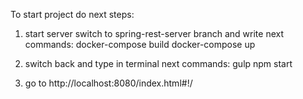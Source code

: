To start project do next steps:

1) start server switch to spring-rest-server branch and write next commands: 
    docker-compose build
    docker-compose up

2) switch back and type in terminal next commands: 
    gulp
    npm start

3) go to http://localhost:8080/index.html#!/
